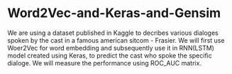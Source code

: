 # Word2Vec-and-Keras-and-Gensim
We are using a dataset published in Kaggle to decribes various dialoges spoken by the cast in a famous american sitcom - Frasier. We will first use Woer2Vec for word embedding and subsequently use it in  RNN(LSTM) model created using Keras, to predict the cast who spoke the specific dialoge. We will measure the performance using ROC_AUC matrix.

